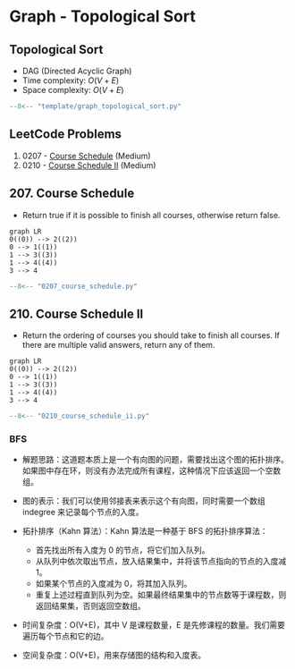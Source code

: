 # Graph - Topological Sort

## Topological Sort

- DAG (Directed Acyclic Graph)
- Time complexity: $O(V+E)$
- Space complexity: $O(V+E)$

```python
--8<-- "template/graph_topological_sort.py"
```

## LeetCode Problems

1. 0207 - [Course Schedule](https://leetcode.com/problems/course-schedule/) (Medium)
2. 0210 - [Course Schedule II](https://leetcode.com/problems/course-schedule-ii/) (Medium)

## 207. Course Schedule

- Return true if it is possible to finish all courses, otherwise return false.

```mermaid
graph LR
0((0)) --> 2((2))
0 --> 1((1))
1 --> 3((3))
1 --> 4((4))
3 --> 4
```

```python
--8<-- "0207_course_schedule.py"
```

## 210. Course Schedule II

- Return the ordering of courses you should take to finish all courses. If there are multiple valid answers, return any of them.

```mermaid
graph LR
0((0)) --> 2((2))
0 --> 1((1))
1 --> 3((3))
1 --> 4((4))
3 --> 4
```

```python
--8<-- "0210_course_schedule_ii.py"
```

### BFS

- 解题思路：这道题本质上是一个有向图的问题，需要找出这个图的拓扑排序。如果图中存在环，则没有办法完成所有课程，这种情况下应该返回一个空数组。

- 图的表示：我们可以使用邻接表来表示这个有向图，同时需要一个数组 indegree 来记录每个节点的入度。

- 拓扑排序（Kahn 算法）：Kahn 算法是一种基于 BFS 的拓扑排序算法：

  - 首先找出所有入度为 0 的节点，将它们加入队列。
  - 从队列中依次取出节点，放入结果集中，并将该节点指向的节点的入度减 1。
  - 如果某个节点的入度减为 0，将其加入队列。
  - 重复上述过程直到队列为空。如果最终结果集中的节点数等于课程数，则返回结果集，否则返回空数组。

- 时间复杂度：O(V+E)，其中 V 是课程数量，E 是先修课程的数量。我们需要遍历每个节点和它的边。
- 空间复杂度：O(V+E)，用来存储图的结构和入度表。

